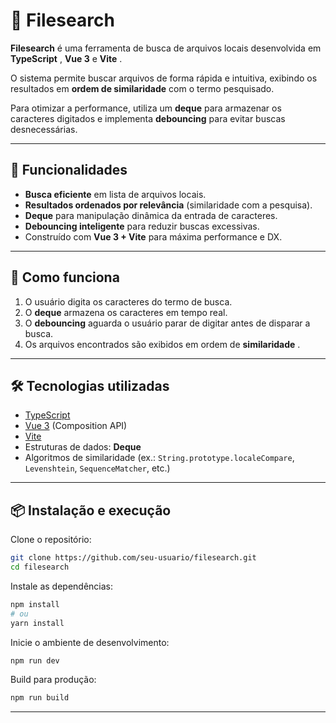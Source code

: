 # 📂 Filesearch

**Filesearch** é uma ferramenta de busca de arquivos locais desenvolvida em  **TypeScript** , **Vue 3** e  **Vite** .

O sistema permite buscar arquivos de forma rápida e intuitiva, exibindo os resultados em **ordem de similaridade** com o termo pesquisado.

Para otimizar a performance, utiliza um **deque** para armazenar os caracteres digitados e implementa **debouncing** para evitar buscas desnecessárias.

---

## 🚀 Funcionalidades

*  **Busca eficiente** em lista de arquivos locais.
*  **Resultados ordenados por relevância** (similaridade com a pesquisa).
*  **Deque** para manipulação dinâmica da entrada de caracteres.
*  **Debouncing inteligente** para reduzir buscas excessivas.
*  Construído com **Vue 3 + Vite** para máxima performance e DX.

---

## 📖 Como funciona

1. O usuário digita os caracteres do termo de busca.
2. O **deque** armazena os caracteres em tempo real.
3. O **debouncing** aguarda o usuário parar de digitar antes de disparar a busca.
4. Os arquivos encontrados são exibidos em ordem de  **similaridade** .

---

## 🛠️ Tecnologias utilizadas

* [TypeScript](https://www.typescriptlang.org/)
* [Vue 3](https://vuejs.org/) (Composition API)
* [Vite](https://vitejs.dev/)
* Estruturas de dados: **Deque**
* Algoritmos de similaridade (ex.: `String.prototype.localeCompare`, `Levenshtein`, `SequenceMatcher`, etc.)

---

## 📦 Instalação e execução

Clone o repositório:

```bash
git clone https://github.com/seu-usuario/filesearch.git
cd filesearch
```

Instale as dependências:

```bash
npm install
# ou
yarn install
```

Inicie o ambiente de desenvolvimento:

```bash
npm run dev
```

Build para produção:

```bash
npm run build
```

---